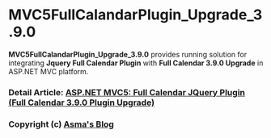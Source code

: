 # MVC5FullCalandarPlugin_Upgrade_3.9.0
**MVC5FullCalandarPlugin_Upgrade_3.9.0** provides running solution for integrating **Jquery Full Calendar Plugin** with **Full Calendar 3.9.0 Upgrade** in ASP.NET MVC platform.

### Detail Article: [ASP.NET MVC5: Full Calendar JQuery Plugin (Full Calendar 3.9.0 Plugin Upgrade)](http://bit.ly/2l1KogI)

### Copyright (c) [Asma's Blog](https://www.asmak9.com/)
